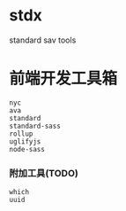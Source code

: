 # stdx
standard sav tools

# 前端开发工具箱

```
nyc
ava
standard
standard-sass
rollup
uglifyjs
node-sass
```


### 附加工具(TODO)

```
which
uuid
```

